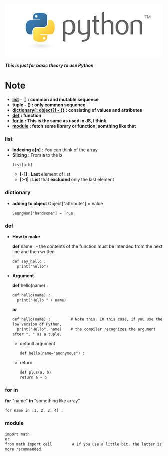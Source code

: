 <p align="center">
  <a href="https://www.python.org"><img src="https://raw.githubusercontent.com/willtheorangeguy/Python-Logo-Widgets/master/pythonlogogif.gif"/></a>
</p>

***This is just for basic theory to use Python***

# Note
- [**list**](#list) - [] **: common and mutable sequence**
- **tuple - () : only common sequence**
- [**dictionary(=object?) - {}**](#dictionary) **: consisting of values and attributes**
- [**def**](#def) **: function**
- [**for in**](#for-in) **: This is the same as used in JS, I think.**
- [**module**](#module) **: fetch some library or function, somthing like that**

### list
- **Indexing** 
  **a[n]** : You can think of the array
- **Slicing** : From **a** to the **b**
  ```
  list[a:b]
  ```
  - **[-1]** : **Last** element of list
  - **[:-1]** : **List** that **excluded** only the last element


### dictionary
- **adding to object**
  Object["attribute"] = Value
  ```
  SeungWon["handsome"] = True 
  ```

### def
- **How to make**

  **def** name : - the contents of the function must be intended from the next line and then written
  ```
  def say_hello :
    print("hello")
  ```

- **Argument**

  **def** hello(name) :
  ```
  def hello(name) :
    print("Hello " + name)
  ```
  ***or***
  ```
  def hello(name) :         # Note this. In this case, if you use the low version of Python,
    print("Hello", name)    # the compiler recognizes the argument after ", " as a tuple.
  ```
  - default argument
    ```
    def hello(name="anonymous") :
    ```
  - return
    ```
    def plus(a, b)
    return a + b
    ```
### for in
**for** "name" **in** "something like array"
```
for name in [1, 2, 3, 4] :
```
### module 
```
import math
or
from math import ceil         # If you use a little bit, the latter is more recommended.

```
